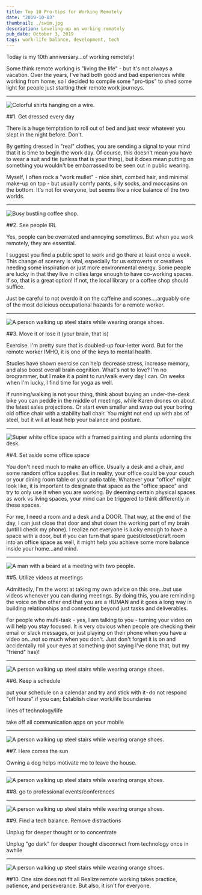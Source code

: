 ```yaml
---
title: Top 10 Pro-tips for Working Remotely
date: "2019-10-03"
thumbnail: ./swim.jpg
description: Leveling-up on working remotely
pub_date: October 3, 2019
tags: work-life balance, development, tech
---
```


Today is my 10th anniversary...of working remotely!

Some think remote working is "living the life" - but it's not always a vacation. Over the years, I've had both good and bad experiences while working from home, so I decided to compile some "pro-tips" to shed some light for people just starting their remote work journeys.

<hr>

<div class="kg-card kg-image-card kg-width-medium">

![Colorful shirts hanging on a wire.](./clothes.jpg)

</div>

##1. Get dressed every day

There is a huge temptation to roll out of bed and just wear whatever you slept in the night before. Don't.

By getting dressed in "real" clothes, you are sending a signal to your mind that it is time to begin the work day. Of course, this doesn't mean you have to wear a suit and tie (unless that is your thing), but it does mean putting on something you wouldn't be embarrassed to be seen out in public wearing.

Myself, I often rock a "work mullet" - nice shirt, combed hair, and minimal make-up on top - but usually comfy pants, silly socks, and moccasins on the bottom. It's not for everyone, but seems like a nice balance of the two worlds.

<hr>

<div class="kg-card kg-image-card kg-width-medium">

![Busy bustling coffee shop.](./coffee.jpg)

</div>

##2. See people IRL

Yes, people can be overrated and annoying sometimes. But when you work remotely, they are essential.

I suggest you find a public spot to work and go there at least once a week. This change of scenery is vital, especially for us extroverts or creatives needing some inspiration or just more environmental energy. Some people are lucky in that they live in cities large enough to have co-working spaces. If so, that is a great option! If not, the local library or a coffee shop should suffice.

Just be careful to not overdo it on the caffeine and scones....arguably one of the most delicious occupational hazards for a remote worker.

<hr>

<div class="kg-card kg-image-card kg-width-medium">

![A person walking up steel stairs while wearing orange shoes.](./shoes.jpg)

</div>

##3. Move it or lose it (your brain, that is)

Exercise. I'm pretty sure that is doubled-up four-letter word. But for the remote worker IMHO, it is one of the keys to mental health.

Studies have shown exercise can help decrease stress, increase memory, and also boost overall brain cognition. What's not to love? I'm no brogrammer, but I make it a point to run/walk every day I can. On weeks when I'm lucky, I find time for yoga as well.

If running/walking is not your thing, think about buying an under-the-desk bike you can peddle in the middle of meetings, while Karen drones on about the latest sales projections. Or start even smaller and swap out your boring old office chair with a stability ball chair. You might not end up with abs of steel, but it will at least help your balance and posture.

<hr>

<div class="kg-card kg-image-card kg-width-medium">

![Super white office space with a framed painting and plants adorning the desk.](./desk.jpg)

</div>

##4. Set aside some office space

You don't need much to make an office. Usually a desk and a chair, and some random office supplies. But in reality, your office could be your couch or your dining room table or your patio table. Whatever your "office" might look like, it is important to designate that space as the "office space" and try to only use it when you are working. By deeming certain physical spaces as work vs living spaces, your mind can be triggered to think differently in these spaces.

For me, I need a room and a desk and a DOOR. That way, at the end of the day, I can just close that door and shut down the working part of my brain (until I check my phone). I realize not everyone is lucky enough to have a space with a door, but if you can turn that spare guest/closet/craft room into an office space as well, it might help you achieve some more balance inside your home...and mind.

<hr>

<div class="kg-card kg-image-card kg-width-medium">

![A man with a beard at a meeting with two people.](./meeting.jpg)

</div>

##5. Utilize videos at meetings

Admittedly, I'm the worst at taking my own advice on this one...but use videos whenever you can during meetings. By doing this, you are reminding the voice on the other end that you are a HUMAN and it goes a long way in building relationships and connecting beyond just tasks and deliverables.

For people who multi-task - yes, I am talking to you - turning your video on will help you stay focused. It is very obvious when people are checking their email or slack messages, or just playing on their phone when you have a video on...not so much when you don't. Just don't forget it is on and accidentally roll your eyes at something (not saying I've done that, but my "friend" has)! 

<hr>

<div class="kg-card kg-image-card kg-width-medium">

![A person walking up steel stairs while wearing orange shoes.](./shoes.jpg)

</div>

##6. Keep a schedule

put your schedule on a calendar and try and stick with it - do not respond "off hours" if you can; Establish clear work/life boundaries

lines of technology/life

take off all communication apps on your mobile

<hr>

<div class="kg-card kg-image-card kg-width-medium">

![A person walking up steel stairs while wearing orange shoes.](./shoes.jpg)

</div>

##7. Here comes the sun

Owning a dog helps motivate me to leave the house.

<hr>

<div class="kg-card kg-image-card kg-width-medium">

![A person walking up steel stairs while wearing orange shoes.](./shoes.jpg)

</div>

##8. go to professional events/conferences

<hr>

<div class="kg-card kg-image-card kg-width-medium">

![A person walking up steel stairs while wearing orange shoes.](./shoes.jpg)

</div>

##9. Find a tech balance. Remove distractions

Unplug for deeper thought or to concentrate

Unplug "go dark" for deeper thought
disconnect from technology once in awhile

<hr>

<div class="kg-card kg-image-card kg-width-medium">

![A person walking up steel stairs while wearing orange shoes.](./shoes.jpg)

</div>

##10. One size does not fit all
Realize remote working takes practice, patience, and perseverance. But also, it isn't for everyone.
